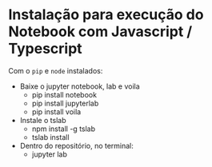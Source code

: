 # Instalação para execução do Notebook com Javascript / Typescript

Com o `pip` e `node` instalados:

- Baixe o jupyter notebook, lab e voila
  - pip install notebook
  - pip install jupyterlab
  - pip install voila
- Instale o tslab
  - npm install -g tslab
  - tslab install
- Dentro do repositório, no terminal:
  - jupyter lab
